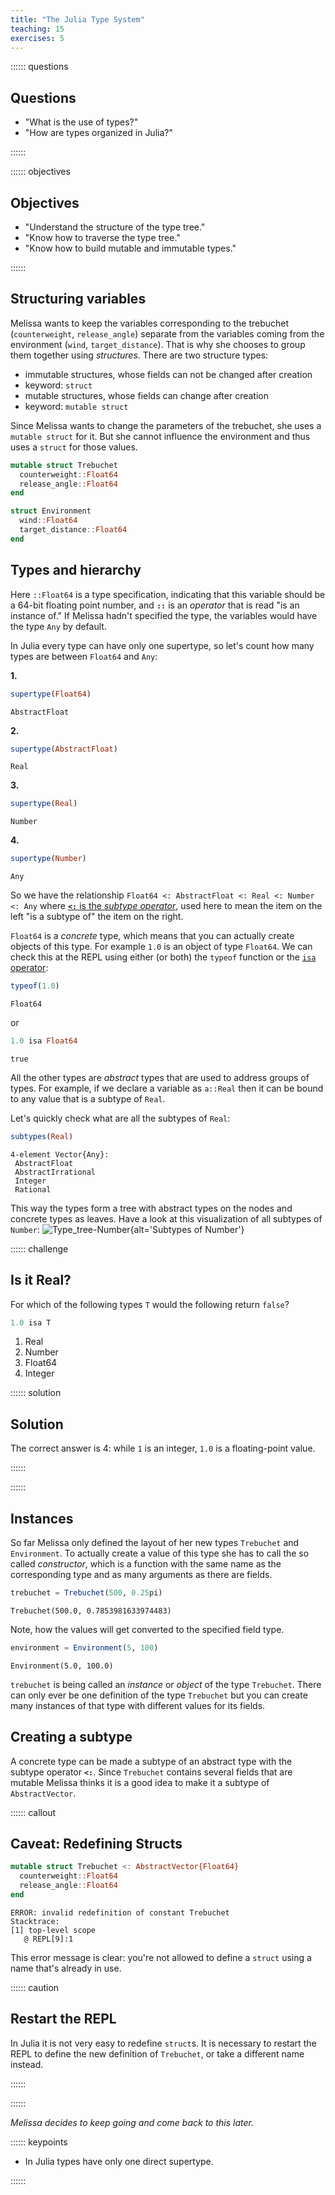```yaml
---
title: "The Julia Type System"
teaching: 15
exercises: 5
---
```


:::::: questions

## Questions

  - "What is the use of types?"
  - "How are types organized in Julia?"

::::::

:::::: objectives

## Objectives

  - "Understand the structure of the type tree."
  - "Know how to traverse the type tree."
  - "Know how to build mutable and immutable types."

::::::


## Structuring variables

Melissa wants to keep the variables corresponding to the trebuchet
(`counterweight`, `release_angle`) separate from the variables coming from the
environment (`wind`, `target_distance`).
That is why she chooses to group them together using _structures_.
There are two structure types:

- immutable structures, whose fields can not be changed after creation
 - keyword: `struct`
- mutable structures, whose fields can change after creation
 - keyword: `mutable struct`

Since Melissa wants to change the parameters of the trebuchet, she uses a
`mutable struct` for it.
But she cannot influence the environment and thus uses a `struct` for those
values.

```julia
mutable struct Trebuchet
  counterweight::Float64
  release_angle::Float64
end

struct Environment
  wind::Float64
  target_distance::Float64
end
```

## Types and hierarchy

Here `::Float64` is a type specification, indicating that this variable should
be a 64-bit floating point number, and __`::`__ is an *operator* that
is read "is an instance of."
If Melissa hadn't specified the type, the variables would have the type `Any`
by default.

In Julia every type can have only one supertype, so let's count how many types
are between `Float64` and `Any`:

**1.**

```julia
supertype(Float64)
```

```output
AbstractFloat
```

**2.**

```julia
supertype(AbstractFloat)
```

```output
Real
```

**3.**

```julia
supertype(Real)
```

```output
Number
```

**4.**

```julia
supertype(Number)
```

```output
Any
```

So we have the relationship `Float64 <: AbstractFloat <: Real <: Number <: Any`
where [__`<:`__ is the *subtype
operator*](https://docs.julialang.org/en/v1/base/base/#Core.:%3C:), used here to
mean the item on the left "is a subtype of" the item on the right.

`Float64` is a _concrete_ type, which means that you can actually create objects
of this type.  For example `1.0` is an object of type `Float64`.  We can check
this at the REPL using either (or both) the `typeof` function or the [`isa`
operator](https://docs.julialang.org/en/v1/base/base/#Core.isa):

```julia
typeof(1.0)
```

```output
Float64
```

or

```julia
1.0 isa Float64
```

```output
true
```

All the other types are _abstract_ types that are used to address groups of
types.
For example, if we declare a variable as `a::Real` then it can be bound to any
value that is a subtype of `Real`.

Let's quickly check what are all the subtypes of `Real`:

```julia
subtypes(Real)
```

```output
4-element Vector{Any}:
 AbstractFloat
 AbstractIrrational
 Integer
 Rational
```

This way the types form a tree with abstract types on the nodes and concrete
types as leaves.
Have a look at this visualization of all subtypes of `Number`:
![Type_tree-Number](https://upload.wikimedia.org/wikipedia/commons/thumb/4/40/Type-hierarchy-for-julia-numbers.png/1200px-Type-hierarchy-for-julia-numbers.png){alt='Subtypes of Number'}

:::::: challenge

## Is it Real?

For which of the following types `T` would the following return
`false`?

```julia
1.0 isa T
```

 1. Real
 2. Number
 3. Float64
 4. Integer <!---correct-->

:::::: solution

## Solution

The correct answer is 4:
while `1` is an integer, `1.0` is a floating-point value.

::::::

::::::

## Instances

So far Melissa only defined the layout of her new types `Trebuchet` and
`Environment`.  To actually create a value of this type she has to call the so
called _constructor_, which is a function with the same name as the
corresponding type and as many arguments as there are fields.

```julia
trebuchet = Trebuchet(500, 0.25pi)
```

```output
Trebuchet(500.0, 0.7853981633974483)
```

Note, how the values will get converted to the specified field type.

```julia
environment = Environment(5, 100)
```

```output
Environment(5.0, 100.0)
```

`trebuchet` is being called an _instance_ or _object_ of the type `Trebuchet`.
There can only ever be one definition of the type `Trebuchet` but you can create
many instances of that type with different values for its fields.

## Creating a subtype

A concrete type can be made a subtype of an abstract type with the
subtype operator __`<:`__.
Since `Trebuchet` contains several fields that are mutable Melissa thinks it is
a good idea to make it a subtype of `AbstractVector`.

:::::: callout

## Caveat: Redefining Structs

```julia
mutable struct Trebuchet <: AbstractVector{Float64}
  counterweight::Float64
  release_angle::Float64
end
```

```error
ERROR: invalid redefinition of constant Trebuchet
Stacktrace:
[1] top-level scope
   @ REPL[9]:1
```

This error message is clear: you're not allowed to define a `struct`
using a name that's already in use.

:::::: caution

## Restart the REPL

In Julia it is not very easy to redefine `struct`s.
It is necessary to restart the REPL to define the new definition of
`Trebuchet`, or take a different name instead.

::::::

::::::

*Melissa decides to keep going and come back to this later.*

:::::: keypoints

  - In Julia types have only one direct supertype.

::::::

